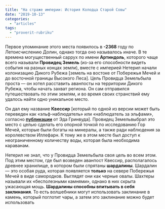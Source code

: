 ```yaml
---
title: "На страже империи: История Колодца Старой Совы"
date: "2019-10-13"
categories: 
  - "articles"
tags: 
  - "proverit-rubriku"
---
```


Первое упоминание этого места появилось в **\-2368** году по Летоисчислению Долин, однако тогда оно называлось иначе. В те времена могущественный саррух по имени **Артиндоль**, которого чаще всего называли **Провидец Земель** (из-за его способности видеть события на разных концах земли), вместе с империей Нетерил начали колонизацию Дикого Рубежа \[земель на востоке от Побережья Мечей и до восточной границы Высокого Леса\]. Цель Провидца Земельбыла проста — он хотел расставить аванпосты на территории Дикого Рубежа, чтобы начать захват региона. Он сам отправился путешествовать по этим землям, и во время своих странствий ему удалось найти одно уникальное место.

Он дал ему название **Квессир** \[который по одной из версии может быть переведен как «эльф-наблюдатель» или «наблюдатель за эльфами», согласно **[публикации](https://vk.com/wall-147933708_11468)** от Эда Гринвуда\]. Провидец Земельвыбрал это место с целью сделать его опорной точкой по исследованию Гор Мечей, которые были богаты на минералы, а также ради наблюдения за королевством Иллефарн. К тому же в этом месте был доступ к неограниченному количеству воды, которая была необходима караванам.

Нетерил не знал, что у Провидца Земельбыла своя цель во всем этом. Под этим местом, где был возведен аванпост Квессир, располагалось древнее хранилище, в котором были спрятаны **шардалины**. Шардалин — это особая руда, которая появляется **только** на севере Побережья Мечей в виде самородков. Выглядят они как черные овалы. Шахтеры называли их «бесполезными камнями», однако в них скрыта ужасающая мощь. **Шардалины способны впитывать в себя заклинания**. То есть волшебники могут использовать заклинание в камень, который поглотит чары, а затем это заклинание можно будет использовать
